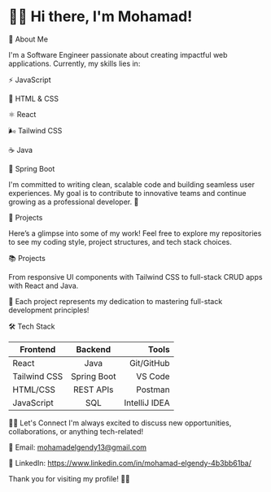 # **👋🏼 Hi there, I'm Mohamad!**
🚀 About Me 

I'm a Software Engineer passionate about creating impactful web applications.
Currently, my skills lies in:

⚡ JavaScript 

🎨 HTML & CSS 

⚛️ React 

🌬️ Tailwind CSS 

☕ Java 

🌱 Spring Boot 

I'm committed to writing clean, scalable code and building seamless user experiences.
My goal is to contribute to innovative teams and continue growing as a professional developer. 🚀

📂 Projects 

Here’s a glimpse into some of my work!
Feel free to explore my repositories to see my coding style, project structures, and tech stack choices.

📚 Projects

From responsive UI components with Tailwind CSS to full-stack CRUD apps with React and Java.

🌟 Each project represents my dedication to mastering full-stack development principles!

🛠️ Tech Stack 

| Frontend        | Backend           | Tools  |
| ------------- |:-------------:| -----:|
| React      | Java | Git/GitHub |
| Tailwind CSS      | Spring Boot      |   VS Code |
| HTML/CSS | REST APIs      |   Postman |
| JavaScript | SQL      |    IntelliJ IDEA |

🤝🏼 Let's Connect 
I'm always excited to discuss new opportunities, collaborations, or anything tech-related!

📧 Email: mohamadelgendy13@gmail.com

💼 LinkedIn: https://www.linkedin.com/in/mohamad-elgendy-4b3bb61ba/

Thank you for visiting my profile! 🙏🏼 
